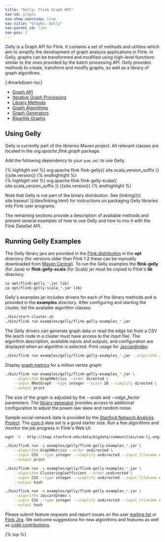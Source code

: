 ```yaml
---
title: "Gelly: Flink Graph API"
nav-id: graphs
nav-show_overview: true
nav-title: "Graphs: Gelly"
nav-parent_id: libs
nav-pos: 3
---
```

<!--
Licensed to the Apache Software Foundation (ASF) under one
or more contributor license agreements.  See the NOTICE file
distributed with this work for additional information
regarding copyright ownership.  The ASF licenses this file
to you under the Apache License, Version 2.0 (the
"License"); you may not use this file except in compliance
with the License.  You may obtain a copy of the License at

  http://www.apache.org/licenses/LICENSE-2.0

Unless required by applicable law or agreed to in writing,
software distributed under the License is distributed on an
"AS IS" BASIS, WITHOUT WARRANTIES OR CONDITIONS OF ANY
KIND, either express or implied.  See the License for the
specific language governing permissions and limitations
under the License.
-->

Gelly is a Graph API for Flink. It contains a set of methods and utilities which aim to simplify the development of graph analysis applications in Flink. In Gelly, graphs can be transformed and modified using high-level functions similar to the ones provided by the batch processing API. Gelly provides methods to create, transform and modify graphs, as well as a library of graph algorithms.

{:#markdown-toc}
* [Graph API](graph_api.html)
* [Iterative Graph Processing](iterative_graph_processing.html)
* [Library Methods](library_methods.html)
* [Graph Algorithms](graph_algorithms.html)
* [Graph Generators](graph_generators.html)
* [Bipartite Graphs](bipartite_graph.html)

Using Gelly
-----------

Gelly is currently part of the *libraries* Maven project. All relevant classes are located in the *org.apache.flink.graph* package.

Add the following dependency to your `pom.xml` to use Gelly.

<div class="codetabs" markdown="1">
<div data-lang="java" markdown="1">
{% highlight xml %}
<dependency>
    <groupId>org.apache.flink</groupId>
    <artifactId>flink-gelly{{ site.scala_version_suffix }}</artifactId>
    <version>{{site.version}}</version>
</dependency>
{% endhighlight %}
</div>
<div data-lang="scala" markdown="1">
{% highlight xml %}
<dependency>
    <groupId>org.apache.flink</groupId>
    <artifactId>flink-gelly-scala{{ site.scala_version_suffix }}</artifactId>
    <version>{{site.version}}</version>
</dependency>
{% endhighlight %}
</div>
</div>

Note that Gelly is not part of the binary distribution. See [linking]({{ site.baseurl }}/dev/linking.html) for
instructions on packaging Gelly libraries into Flink user programs.

The remaining sections provide a description of available methods and present several examples of how to use Gelly and how to mix it with the Flink DataSet API.

Running Gelly Examples
----------------------

The Gelly library jars are provided in the [Flink distribution](https://flink.apache.org/downloads.html "Apache Flink: Downloads")
in the **opt** directory (for versions older than Flink 1.2 these can be manually downloaded from
[Maven Central](http://search.maven.org/#search|ga|1|flink%20gelly)). To run the Gelly examples the **flink-gelly** (for
Java) or **flink-gelly-scala** (for Scala) jar must be copied to Flink's **lib** directory.

~~~bash
cp opt/flink-gelly_*.jar lib/
cp opt/flink-gelly-scala_*.jar lib/
~~~

Gelly's examples jar includes drivers for each of the library methods and is provided in the **examples** directory.
After configuring and starting the cluster, list the available algorithm classes:

~~~bash
./bin/start-cluster.sh
./bin/flink run examples/gelly/flink-gelly-examples_*.jar
~~~

The Gelly drivers can generate graph data or read the edge list from a CSV file (each node in a cluster must have access
to the input file). The algorithm description, available inputs and outputs, and configuration are displayed when an
algorithm is selected. Print usage for [JaccardIndex](./library_methods.html#jaccard-index):

~~~bash
./bin/flink run examples/gelly/flink-gelly-examples_*.jar --algorithm JaccardIndex
~~~

Display [graph metrics](./library_methods.html#metric) for a million vertex graph:

~~~bash
./bin/flink run examples/gelly/flink-gelly-examples_*.jar \
    --algorithm GraphMetrics --order directed \
    --input RMatGraph --type integer --scale 20 --simplify directed \
    --output print
~~~

The size of the graph is adjusted by the *\-\-scale* and *\-\-edge_factor* parameters. The
[library generator](./graph_generators.html#rmat-graph) provides access to additional configuration to adjust the
power-law skew and random noise.

Sample social network data is provided by the [Stanford Network Analysis Project](http://snap.stanford.edu/data/index.html).
The [com-lj](http://snap.stanford.edu/data/bigdata/communities/com-lj.ungraph.txt.gz) data set is a good starter size.
Run a few algorithms and monitor the job progress in Flink's Web UI:

~~~bash
wget -O - http://snap.stanford.edu/data/bigdata/communities/com-lj.ungraph.txt.gz | gunzip -c > com-lj.ungraph.txt

./bin/flink run -q examples/gelly/flink-gelly-examples_*.jar \
    --algorithm GraphMetrics --order undirected \
    --input CSV --type integer --simplify undirected --input_filename com-lj.ungraph.txt --input_field_delimiter $'\t' \
    --output print

./bin/flink run -q examples/gelly/flink-gelly-examples_*.jar \
    --algorithm ClusteringCoefficient --order undirected \
    --input CSV --type integer --simplify undirected --input_filename com-lj.ungraph.txt --input_field_delimiter $'\t' \
    --output hash

./bin/flink run -q examples/gelly/flink-gelly-examples_*.jar \
    --algorithm JaccardIndex \
    --input CSV --type integer --simplify undirected --input_filename com-lj.ungraph.txt --input_field_delimiter $'\t' \
    --output hash
~~~

Please submit feature requests and report issues on the user [mailing list](https://flink.apache.org/community.html#mailing-lists)
or [Flink Jira](https://issues.apache.org/jira/browse/FLINK). We welcome suggestions for new algorithms and features as
well as [code contributions](https://flink.apache.org/contribute-code.html).

{% top %}

